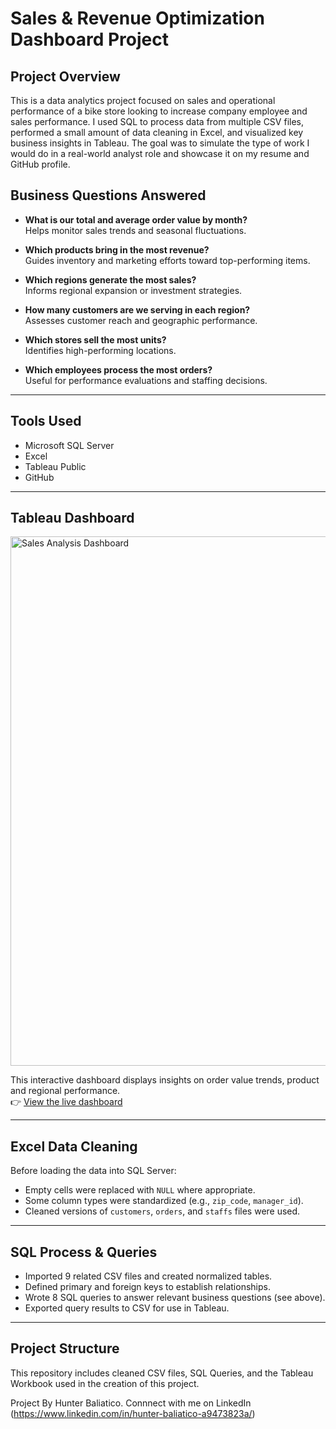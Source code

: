 # Sales & Revenue Optimization Dashboard Project

## Project Overview

This is a data analytics project focused on sales and operational performance of a bike store looking to increase company employee and sales performance. I used SQL to process data from multiple CSV files, performed a small amount of data cleaning in Excel, and visualized key business insights in Tableau. The goal was to simulate the type of work I would do in a real-world analyst role and showcase it on my resume and GitHub profile.

## Business Questions Answered

- **What is our total and average order value by month?**  
  Helps monitor sales trends and seasonal fluctuations.

- **Which products bring in the most revenue?**  
  Guides inventory and marketing efforts toward top-performing items.

- **Which regions generate the most sales?**  
  Informs regional expansion or investment strategies.

- **How many customers are we serving in each region?**  
  Assesses customer reach and geographic performance.

- **Which stores sell the most units?**  
  Identifies high-performing locations.

- **Which employees process the most orders?**  
  Useful for performance evaluations and staffing decisions.

---

## Tools Used

- Microsoft SQL Server  
- Excel  
- Tableau Public  
- GitHub  

---

## Tableau Dashboard
<img width="1692" height="847" alt="Sales Analysis Dashboard" src="https://github.com/user-attachments/assets/a0e12b31-ef88-44d4-b9b8-6bed51ee1ebf" />

This interactive dashboard displays insights on order value trends, product and regional performance.  
👉 [View the live dashboard](https://public.tableau.com/app/profile/hunter.baliatico/viz/SalesRevenueOptimizationDashboard/SalesRevenueOptimizationDashboard?publish=yes)

---

## Excel Data Cleaning

Before loading the data into SQL Server:

- Empty cells were replaced with `NULL` where appropriate.  
- Some column types were standardized (e.g., `zip_code`, `manager_id`).  
- Cleaned versions of `customers`, `orders`, and `staffs` files were used.

---

## SQL Process & Queries

- Imported 9 related CSV files and created normalized tables.  
- Defined primary and foreign keys to establish relationships.  
- Wrote 8 SQL queries to answer relevant business questions (see above).  
- Exported query results to CSV for use in Tableau.

---

## Project Structure
This repository includes cleaned CSV files, SQL Queries, and the Tableau Workbook used in the creation of this project.


Project By Hunter Baliatico. Connnect with me on LinkedIn (https://www.linkedin.com/in/hunter-baliatico-a9473823a/)
